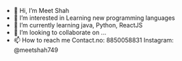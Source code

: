 - 👋 Hi, I’m Meet Shah
- 👀 I’m interested in Learning new programming languages
- 🌱 I’m currently learning java, Python, ReactJS
- 💞️ I’m looking to collaborate on ...
- 📫 How to reach me Contact.no: 8850058831
                     Instagram: @meetshah749

<!---
meetshah749/meetshah749 is a ✨ special ✨ repository because its `README.md` (this file) appears on your GitHub profile.
You can click the Preview link to take a look at your changes.
--->
